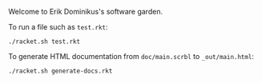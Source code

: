 Welcome to Erik Dominikus's software garden.

To run a file such as `test.rkt`:

```
./racket.sh test.rkt
```

To generate HTML documentation from `doc/main.scrbl` to `_out/main.html`:

```
./racket.sh generate-docs.rkt
```
